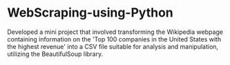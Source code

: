 # WebScraping-using-Python
Developed a mini project that involved transforming the Wikipedia webpage containing information on the 'Top 100 companies in the United States with the highest revenue' into a CSV file suitable for analysis and manipulation, utilizing the BeautifulSoup library.
